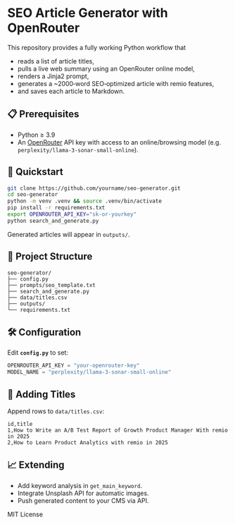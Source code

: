 # SEO Article Generator with OpenRouter

This repository provides a fully working Python workflow that
* reads a list of article titles,
* pulls a live web summary using an OpenRouter online model,
* renders a Jinja2 prompt,
* generates a ~2000‑word SEO‑optimized article with remio features,
* and saves each article to Markdown.

## 📋 Prerequisites
* Python ≥ 3.9
* An [OpenRouter](https://openrouter.ai) API key with access to an online/browsing model (e.g. `perplexity/llama-3-sonar-small-online`).

## 🚀 Quickstart

```bash
git clone https://github.com/yourname/seo-generator.git
cd seo-generator
python -m venv .venv && source .venv/bin/activate
pip install -r requirements.txt
export OPENROUTER_API_KEY="sk-or-yourkey"
python search_and_generate.py
```

Generated articles will appear in `outputs/`.

## 🔧 Project Structure
```
seo-generator/
├── config.py
├── prompts/seo_template.txt
├── search_and_generate.py
├── data/titles.csv
├── outputs/
└── requirements.txt
```

## 🛠 Configuration
Edit **`config.py`** to set:
```python
OPENROUTER_API_KEY = "your-openrouter-key"
MODEL_NAME = "perplexity/llama-3-sonar-small-online"
```

## 📰 Adding Titles
Append rows to `data/titles.csv`:

```csv
id,title
1,How to Write an A/B Test Report of Growth Product Manager With remio in 2025
2,How to Learn Product Analytics with remio in 2025
```

## 📈 Extending
* Add keyword analysis in `get_main_keyword`.
* Integrate Unsplash API for automatic images.
* Push generated content to your CMS via API.

MIT License
